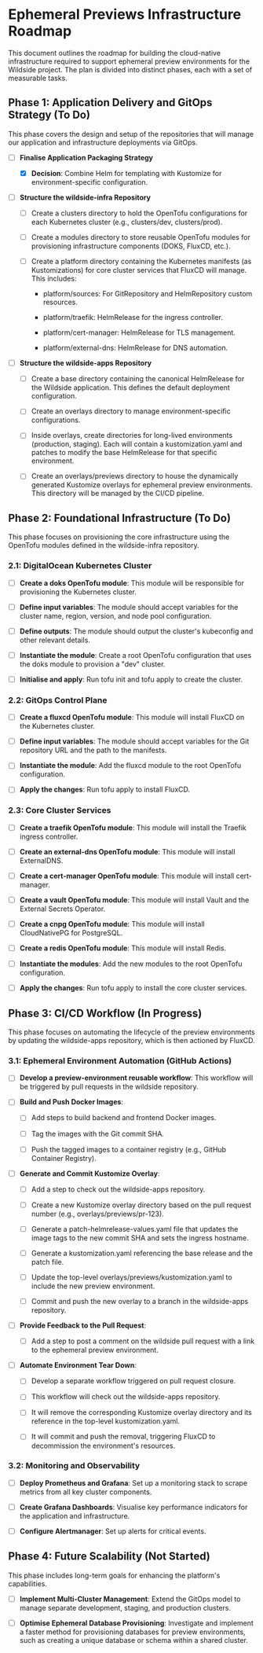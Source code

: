 # Ephemeral Previews Infrastructure Roadmap

This document outlines the roadmap for building the cloud-native infrastructure required to support ephemeral preview environments for the Wildside project. The plan is divided into distinct phases, each with a set of measurable tasks.

## Phase 1: Application Delivery and GitOps Strategy (To Do)

This phase covers the design and setup of the repositories that will manage our application and infrastructure deployments via GitOps.

*   [ ] **Finalise Application Packaging Strategy**
    
    *   [x] **Decision**: Combine Helm for templating with Kustomize for environment-specific configuration.
        
*   [ ] **Structure the wildside-infra Repository**
    
    *   [ ] Create a clusters directory to hold the OpenTofu configurations for each Kubernetes cluster (e.g., clusters/dev, clusters/prod).
        
    *   [ ] Create a modules directory to store reusable OpenTofu modules for provisioning infrastructure components (DOKS, FluxCD, etc.).
        
    *   [ ] Create a platform directory containing the Kubernetes manifests (as Kustomizations) for core cluster services that FluxCD will manage. This includes:
        
        *   platform/sources: For GitRepository and HelmRepository custom resources.
            
        *   platform/traefik: HelmRelease for the ingress controller.
            
        *   platform/cert-manager: HelmRelease for TLS management.
            
        *   platform/external-dns: HelmRelease for DNS automation.
            
*   [ ] **Structure the wildside-apps Repository**
    
    *   [ ] Create a base directory containing the canonical HelmRelease for the Wildside application. This defines the default deployment configuration.
        
    *   [ ] Create an overlays directory to manage environment-specific configurations.
        
    *   [ ] Inside overlays, create directories for long-lived environments (production, staging). Each will contain a kustomization.yaml and patches to modify the base HelmRelease for that specific environment.
        
    *   [ ] Create an overlays/previews directory to house the dynamically generated Kustomize overlays for ephemeral preview environments. This directory will be managed by the CI/CD pipeline.
        

## Phase 2: Foundational Infrastructure (To Do)

This phase focuses on provisioning the core infrastructure using the OpenTofu modules defined in the wildside-infra repository.

### 2.1: DigitalOcean Kubernetes Cluster

*   [ ] **Create a doks OpenTofu module**: This module will be responsible for provisioning the Kubernetes cluster.
    
*   [ ] **Define input variables**: The module should accept variables for the cluster name, region, version, and node pool configuration.
    
*   [ ] **Define outputs**: The module should output the cluster's kubeconfig and other relevant details.
    
*   [ ] **Instantiate the module**: Create a root OpenTofu configuration that uses the doks module to provision a "dev" cluster.
    
*   [ ] **Initialise and apply**: Run tofu init and tofu apply to create the cluster.
    

### 2.2: GitOps Control Plane

*   [ ] **Create a fluxcd OpenTofu module**: This module will install FluxCD on the Kubernetes cluster.
    
*   [ ] **Define input variables**: The module should accept variables for the Git repository URL and the path to the manifests.
    
*   [ ] **Instantiate the module**: Add the fluxcd module to the root OpenTofu configuration.
    
*   [ ] **Apply the changes**: Run tofu apply to install FluxCD.
    

### 2.3: Core Cluster Services

*   [ ] **Create a traefik OpenTofu module**: This module will install the Traefik ingress controller.
    
*   [ ] **Create an external-dns OpenTofu module**: This module will install ExternalDNS.
    
*   [ ] **Create a cert-manager OpenTofu module**: This module will install cert-manager.
    
*   [ ] **Create a vault OpenTofu module**: This module will install Vault and the External Secrets Operator.
    
*   [ ] **Create a cnpg OpenTofu module**: This module will install CloudNativePG for PostgreSQL.
    
*   [ ] **Create a redis OpenTofu module**: This module will install Redis.
    
*   [ ] **Instantiate the modules**: Add the new modules to the root OpenTofu configuration.
    
*   [ ] **Apply the changes**: Run tofu apply to install the core cluster services.
    

## Phase 3: CI/CD Workflow (In Progress)

This phase focuses on automating the lifecycle of the preview environments by updating the wildside-apps repository, which is then actioned by FluxCD.

### 3.1: Ephemeral Environment Automation (GitHub Actions)

*   [ ] **Develop a preview-environment reusable workflow**: This workflow will be triggered by pull requests in the wildside repository.
    
*   [ ] **Build and Push Docker Images**:
    
    *   [ ] Add steps to build backend and frontend Docker images.
        
    *   [ ] Tag the images with the Git commit SHA.
        
    *   [ ] Push the tagged images to a container registry (e.g., GitHub Container Registry).
        
*   [ ] **Generate and Commit Kustomize Overlay**:
    
    *   [ ] Add a step to check out the wildside-apps repository.
        
    *   [ ] Create a new Kustomize overlay directory based on the pull request number (e.g., overlays/previews/pr-123).
        
    *   [ ] Generate a patch-helmrelease-values.yaml file that updates the image tags to the new commit SHA and sets the ingress hostname.
        
    *   [ ] Generate a kustomization.yaml referencing the base release and the patch file.
        
    *   [ ] Update the top-level overlays/previews/kustomization.yaml to include the new preview environment.
        
    *   [ ] Commit and push the new overlay to a branch in the wildside-apps repository.
        
*   [ ] **Provide Feedback to the Pull Request**:
    
    *   [ ] Add a step to post a comment on the wildside pull request with a link to the ephemeral preview environment.
        
*   [ ] **Automate Environment Tear Down**:
    
    *   [ ] Develop a separate workflow triggered on pull request closure.
        
    *   [ ] This workflow will check out the wildside-apps repository.
        
    *   [ ] It will remove the corresponding Kustomize overlay directory and its reference in the top-level kustomization.yaml.
        
    *   [ ] It will commit and push the removal, triggering FluxCD to decommission the environment's resources.
        

### 3.2: Monitoring and Observability

*   [ ] **Deploy Prometheus and Grafana**: Set up a monitoring stack to scrape metrics from all key cluster components.
    
*   [ ] **Create Grafana Dashboards**: Visualise key performance indicators for the application and infrastructure.
    
*   [ ] **Configure Alertmanager**: Set up alerts for critical events.
    

## Phase 4: Future Scalability (Not Started)

This phase includes long-term goals for enhancing the platform's capabilities.

*   [ ] **Implement Multi-Cluster Management**: Extend the GitOps model to manage separate development, staging, and production clusters.
    
*   [ ] **Optimise Ephemeral Database Provisioning**: Investigate and implement a faster method for provisioning databases for preview environments, such as creating a unique database or schema within a shared cluster.

